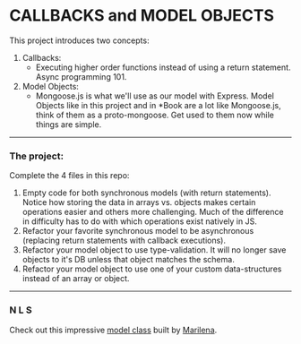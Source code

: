 # CALLBACKS and MODEL OBJECTS

This project introduces two concepts: 
1. Callbacks: 
   * Executing higher order functions instead of using a return statement.  Async programming 101.
2. Model Objects: 
   * Mongoose.js is what we'll use as our model with Express. Model Objects like in this project and in *Book are a lot like Mongoose.js, think of them as a proto-mongoose.  Get used to them now while things are simple.

---
### The project: 

Complete the 4 files in this repo: 

  
1. Empty code for both synchronous models (with return statements).  Notice how storing the data in arrays vs. objects makes certain operations easier and others more challenging.  Much of the difference in difficulty has to do with which operations exist natively in JS. 
2. Refactor your favorite synchronous model to be asynchronous (replacing return statements with callback executions).
3. Refactor your model object to use type-validation.  It will no longer save objects to it's DB unless that object matches the schema.
4. Refactor your model object to use one of your custom data-structures instead of an array or object.
 ___
### N L S 

Check out this impressive [model class](https://github.com/jankeLearning/content-code/tree/master/Week%2004/impressive-model) built by [Marilena](https://github.com/maridyr).